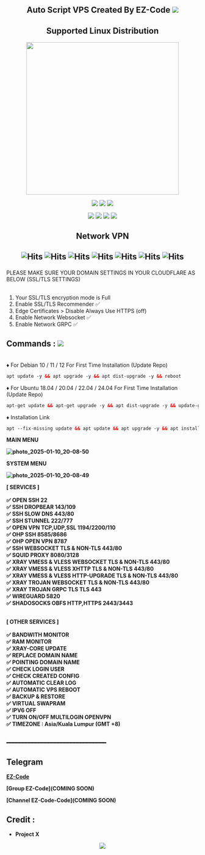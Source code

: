  <p align="center">


<h2 align="center">
Auto Script VPS
Created By EZ-Code
<img src="https://img.shields.io/badge/VERSION-2-blue.svg"></h2>

</p> 
<h2 align="center"> Supported Linux Distribution</h2>
<p align="center"><img src="https://d33wubrfki0l68.cloudfront.net/5911c43be3b1da526ed609e9c55783d9d0f6b066/9858b/assets/img/debian-ubuntu-hover.png"width="400"></p> 
<p align="center">
<img src="https://img.shields.io/static/v1?style=for-the-badge&logo=debian&label=Debian%2010&message=Buster&color=purple">  
<img src="https://img.shields.io/static/v1?style=for-the-badge&logo=debian&label=Debian%2011&message=Bullseye&color=purple"> 
<img src="https://img.shields.io/static/v1?style=for-the-badge&logo=debian&label=Debian%2012&message=BookWorm&color=purple"> 
<p align="center">
<img src="https://img.shields.io/static/v1?style=for-the-badge&logo=ubuntu&label=ubuntu%2018.04 LTS&message=Bionic Beaver&color=red"> 
<img src="https://img.shields.io/static/v1?style=for-the-badge&logo=ubuntu&label=ubuntu%2020.04 LTS&message=Focal Fossa&color=red">
<img src="https://img.shields.io/static/v1?style=for-the-badge&logo=ubuntu&label=ubuntu%2022.04 LTS&message=Jammy Jellyfih&color=red">
<img src="https://img.shields.io/static/v1?style=for-the-badge&logo=ubuntu&label=ubuntu%2024.04 LTS&message=Noble Numbat&color=red">
</p>



<h2 align="center">Network VPN</h2>

<h2 align="center">

![Hits](https://img.shields.io/badge/SSH-Service-8020f3?style=for-the-badge&logo=Cloudflare&logoColor=white&edge_flat=false)
![Hits](https://img.shields.io/badge/OVPN-Service-8020f3?style=for-the-badge&logo=Cloudflare&logoColor=white&edge_flat=false)
![Hits](https://img.shields.io/badge/WIREGUARD-Service-8020f3?style=for-the-badge&logo=Cloudflare&logoColor=white&edge_flat=false)
![Hits](https://img.shields.io/badge/Shadowsocks-Obfs-8020f3?style=for-the-badge&logo=Cloudflare&logoColor=white&edge_flat=false)
![Hits](https://img.shields.io/badge/XRAY-Vmess-f34b20?style=for-the-badge&logo=Cloudflare&logoColor=white&edge_flat=false)
![Hits](https://img.shields.io/badge/XRAY-VLess-f34b20?style=for-the-badge&logo=Cloudflare&logoColor=white&edge_flat=false)
![Hits](https://img.shields.io/badge/XRAY-Trojan-f34b20?style=for-the-badge&logo=Cloudflare&logoColor=white&edge_flat=false)
</h2>

PLEASE MAKE SURE YOUR DOMAIN SETTINGS IN YOUR CLOUDFLARE AS BELOW (SSL/TLS SETTINGS)<br>
<br>

1. Your SSL/TLS encryption mode is Full
2. Enable SSL/TLS Recommender ✅
3. Edge Certificates > Disable Always Use HTTPS (off)
4. Enable Network Websocket ✅
5. Enable Network GRPC ✅

## Commands : <img src="https://img.shields.io/static/v1?style=for-the-badge&logo=powershell&label=Shell&message=Bash%20Script&color=lightgray">

<br>
♦️ For Debian 10 / 11 / 12 For First Time Installation (Update Repo) <br>

  ```html
 apt update -y && apt upgrade -y && apt dist-upgrade -y && reboot
  ```
  ♦️ For Ubuntu 18.04 / 20.04 / 22.04 / 24.04 For First Time Installation (Update Repo) <br>
  
  ```html
 apt-get update && apt-get upgrade -y && apt dist-upgrade -y && update-grub && reboot
 ```
♦️ Installation Link <br>

  ```html
apt --fix-missing update && apt update && apt upgrade -y && apt install -y bzip2 gzip coreutils screen dpkg wget vim curl nano zip unzip && wget -q https://raw.githubusercontent.com/EZ-Code00/allow/main/choose.sh && chmod +x choose.sh && screen -S choose ./choose.sh
  ```
<b>

MAIN MENU

![photo_2025-01-10_20-08-50](https://github.com/user-attachments/assets/19bb5b7b-dcb1-44a5-a3aa-f22b96e9c7f7)

SYSTEM MENU

![photo_2025-01-10_20-08-49](https://github.com/user-attachments/assets/702db6e6-d3e4-4064-bd37-db8827afa91b)

[ SERVICES ] <br>
<br>
✅ OPEN SSH 22<br>
✅ SSH DROPBEAR 143/109<br>
✅ SSH SLOW DNS 443/80<br>
✅ SSH STUNNEL 222/777<br>
✅ OPEN VPN TCP,UDP,SSL 1194/2200/110<br>
✅ OHP SSH 8585/8686<br>
✅ OHP OPEN VPN 8787<br>
✅ SSH WEBSOCKET TLS & NON-TLS 443/80<br>
✅ SQUID PROXY 8080/3128<br>
✅ XRAY VMESS & VLESS WEBSOCKET TLS & NON-TLS 443/80<br>
✅ XRAY VMESS & VLESS XHTTP TLS & NON-TLS 443/80<br>
✅ XRAY VMESS & VLESS HTTP-UPGRADE TLS & NON-TLS 443/80<br>
✅ XRAY TROJAN WEBSOCKET TLS & NON-TLS 443/80<br>
✅ XRAY TROJAN GRPC TLS TLS 443<br>
✅ WIREGUARD 5820<br>
✅ SHADOSOCKS OBFS HTTP,HTTPS 2443/3443<br>
<br>

[ OTHER SERVICES ] <br>
<br>
✅ BANDWITH MONITOR <br>
✅ RAM MONITOR <br>
✅ XRAY-CORE UPDATE <br>
✅ REPLACE DOMAIN NAME <br>
✅ POINTING DOMAIN NAME <br>
✅ CHECK LOGIN USER <br>
✅ CHECK CREATED CONFIG <br>
✅ AUTOMATIC CLEAR LOG <br>
✅ AUTOMATIC VPS REBOOT <br>
✅ BACKUP & RESTORE <br>
✅ VIRTUAL SWAPRAM <br>
✅ IPV6 OFF <br>
✅ TURN ON/OFF MULTILOGIN OPENVPN <br>
✅ TIMEZONE : Asia/Kuala Lumpur (GMT +8) <br>
</br>



━━━━━━━━━━━━━━━━━━━━━━━━━━━━━━━

## Telegram

[EZ-Code](https://t.me/EzcodeShop)

[Group EZ-Code](COMING SOON)

[Channel EZ-Code-Code](COMING SOON)

## Credit :

*   Project X

<p align="center">
  <a><img src="https://img.shields.io/badge/Copyright%20©-EzCode%20AutoScriptVPN%202022.%20All%20rights%20reserved...-blueviolet.svg" style="max-width:200%;">
    </p>

```
